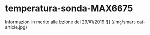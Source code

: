 # temperatura-sonda-MAX6675
Informazioni in merito alla lezione del 29/01/2019
![] (/img/smart-cat-article.jpg)


